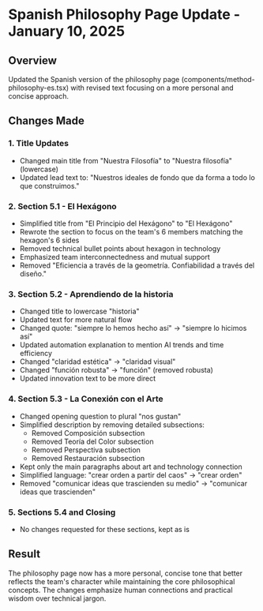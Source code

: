# Spanish Philosophy Page Update - January 10, 2025

## Overview
Updated the Spanish version of the philosophy page (components/method-philosophy-es.tsx) with revised text focusing on a more personal and concise approach.

## Changes Made

### 1. Title Updates
- Changed main title from "Nuestra Filosofía" to "Nuestra filosofía" (lowercase)
- Updated lead text to: "Nuestros ideales de fondo que da forma a todo lo que construimos."

### 2. Section 5.1 - El Hexágono
- Simplified title from "El Principio del Hexágono" to "El Hexágono"
- Rewrote the section to focus on the team's 6 members matching the hexagon's 6 sides
- Removed technical bullet points about hexagon in technology
- Emphasized team interconnectedness and mutual support
- Removed "Eficiencia a través de la geometría. Confiabilidad a través del diseño."

### 3. Section 5.2 - Aprendiendo de la historia
- Changed title to lowercase "historia"
- Updated text for more natural flow
- Changed quote: "siempre lo hemos hecho así" → "siempre lo hicimos así"
- Updated automation explanation to mention AI trends and time efficiency
- Changed "claridad estética" → "claridad visual"
- Changed "función robusta" → "función" (removed robusta)
- Updated innovation text to be more direct

### 4. Section 5.3 - La Conexión con el Arte
- Changed opening question to plural "nos gustan"
- Simplified description by removing detailed subsections:
  - Removed Composición subsection
  - Removed Teoría del Color subsection
  - Removed Perspectiva subsection
  - Removed Restauración subsection
- Kept only the main paragraphs about art and technology connection
- Simplified language: "crear orden a partir del caos" → "crear orden"
- Removed "comunicar ideas que trascienden su medio" → "comunicar ideas que trascienden"

### 5. Sections 5.4 and Closing
- No changes requested for these sections, kept as is

## Result
The philosophy page now has a more personal, concise tone that better reflects the team's character while maintaining the core philosophical concepts. The changes emphasize human connections and practical wisdom over technical jargon.